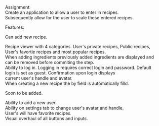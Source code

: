 Assignment:  
Create an application to allow a user to enter in recipes.  
Subsequently allow for the user to scale these entered recipes. 


Features:  

Can add new recipe.  

Recipe viewer with 4 categories. User's private recipes, Public recipes, User's favortie recipes and most popular recipes.  
When adding ingredients previously added ingredients are displayed and can be removed before commiting the step.  
Ability to log in. Logging in requires correct login and password. Default login is set as guest. Confirmation upon login displays  
current user's handle and avatar.  
When creating a new recipe the by field is automatically filld.  

Soon to be added.

Ability to add a new user.  
Ability on settings tab to change user's avatar and handle.   
User's will have favorite recipes.  
Visual overhaul of all buttons and inputs.  
 
